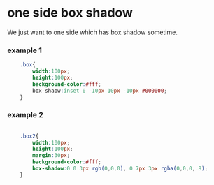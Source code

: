 # one side box shadow

We just want to one side which has box shadow sometime.

### example 1

```css
    .box{
        width:100px;
        height:100px;
        background-color:#fff;
        box-shaow:inset 0 -10px 10px -10px #000000;
    }

```


### example 2

```css
    
    .box2{
        width:100px;
        height:100px;
        margin:30px;
        background-color:#fff;
        box-shadow:0 0 3px rgb(0,0,0), 0 7px 3px rgba(0,0,0,.8);   
    }

```